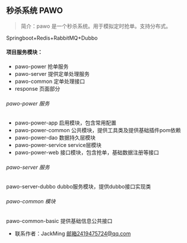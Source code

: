 ## 秒杀系统 PAWO
> 简介：pawo 是一个秒杀系统。用于模拟定时抢单。支持分布式。

Springboot+Redis+RabbitMQ+Dubbo


#### 项目服务模块：

- pawo-power 抢单服务
- pawo-server 提供定单处理服务
- pawo-common 定单处理接口
- response 页面部分

###### pawo-power 服务

- pawo-power-app 启用模块，包含常用配置
- pawo-power-common  公共模块，提供工具类及提供基础插件pom依赖
- pawo-power-dao  数据持久层模块
- pawo-power-service  service层模块
- pawo-power-web  接口模块，包含抢单，基础数据注册等接口

###### pawo-server 服务
pawo-server-dubbo dubbo服务模块，提供dubbo接口实现类


###### pawo-common 模块
pawo-common-basic 提供基础信息公共接口



- 联系作者：JackMing 邮箱2419475724@qq.com
